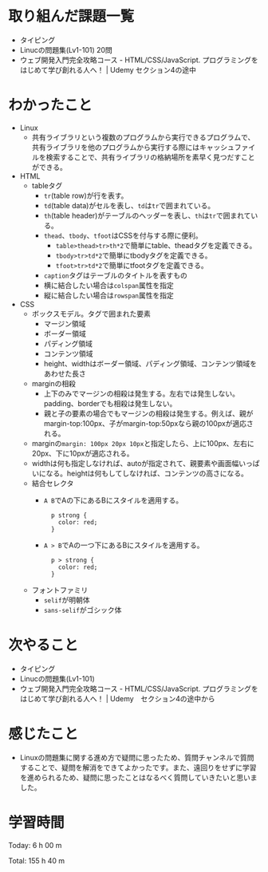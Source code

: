 # 取り組んだ課題一覧
- タイピング
- Linucの問題集(Lv1-101) 20問
- ウェブ開発入門完全攻略コース - HTML/CSS/JavaScript. プログラミングをはじめて学び創れる人へ！ | Udemy セクション4の途中

# わかったこと
- Linux
  - 共有ライブラリという複数のプログラムから実行できるプログラムで、共有ライブラリを他のプログラムから実行する際にはキャッシュファイルを検索することで、共有ライブラリの格納場所を素早く見つだすことができる。
- HTML
  - tableタグ
    - `tr`(table row)が行を表す。
    - `td`(table data)がセルを表し、`td`は`tr`で囲まれている。
    - `th`(table header)がテーブルのヘッダーを表し、`th`は`tr`で囲まれている。
    - `thead`、`tbody`、`tfoot`はCSSを付与する際に便利。
      - `table>thead>tr>th*2`で簡単にtable、theadタグを定義できる。
      - `tbody>tr>td*2`で簡単にtbodyタグを定義できる。
      - `tfoot>tr>td*2`で簡単にtfootタグを定義できる。
    - `caption`タグはテーブルのタイトルを表すもの
    - 横に結合したい場合は`colspan`属性を指定
    - 縦に結合したい場合は`rowspan`属性を指定
- CSS
  - ボックスモデル。タグで囲まれた要素
    - マージン領域
    - ボーダー領域
    - パディング領域
    - コンテンツ領域
    - height、widthはボーダー領域、パディング領域、コンテンツ領域をあわせた長さ
  - marginの相殺
    - 上下のみでマージンの相殺は発生する。左右では発生しない。padding、borderでも相殺は発生しない。
    - 親と子の要素の場合でもマージンの相殺は発生する。例えば、親がmargin-top:100px、子がmargin-top:50pxなら親の100pxが適応される。
  - marginの`margin: 100px 20px 10px`と指定したら、上に100px、左右に20px、下に10pxが適応される。
  - widthは何も指定しなければ、autoが指定されて、親要素や画面幅いっぱいになる。heightは何もしてしなければ、コンテンツの高さになる。
  - 結合セレクタ
    - `A B`でAの下にあるBにスタイルを適用する。

      ```
        p strong {
          color: red;
        }
      ```
    - `A > B`でAの一つ下にあるBにスタイルを適用する。

      ```
        p > strong {
          color: red;
        }
      ```
  - フォントファミリ
    - `selif`が明朝体
    - `sans-selif`がゴシック体

# 次やること
- タイピング
- Linucの問題集(Lv1-101)
- ウェブ開発入門完全攻略コース - HTML/CSS/JavaScript. プログラミングをはじめて学び創れる人へ！ | Udemy　セクション4の途中から

# 感じたこと
- Linuxの問題集に関する進め方で疑問に思ったため、質問チャンネルで質問することで、疑問を解消をできてよかったです。また、遠回りをせずに学習を進められるため、疑問に思ったことはなるべく質問していきたいと思いました。

# 学習時間
Today: 6 h 00 m

Total: 155 h 40 m


